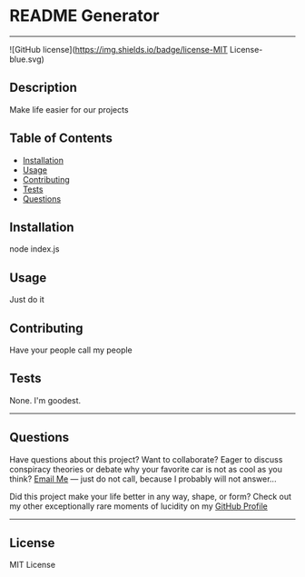 # README Generator

  ---

  ![GitHub license](https://img.shields.io/badge/license-MIT License-blue.svg)

  ## Description
  Make life easier for our projects

  ## Table of Contents

  - [Installation](#installation)
  - [Usage](#usage)
  - [Contributing](#contributing)
  - [Tests](#tests)
  - [Questions](#questions)

  ## Installation
  node index.js

  ## Usage
  Just do it

  ## Contributing
  Have your people call my people

  ## Tests
  None. I'm goodest.

  ---

  ## Questions

  Have questions about this project? Want to collaborate? Eager to discuss conspiracy theories or debate why your favorite car is not as cool as you think? [Email Me](mailto:ianasterlingferguson@gmail.com) — just do not call, because I probably will not answer...
  
  Did this project make your life better in any way, shape, or form?  Check out my other exceptionally rare moments of lucidity on my [GitHub Profile](https://github.com/TEMPTAG)

  ---

  ## License
  MIT License
  
